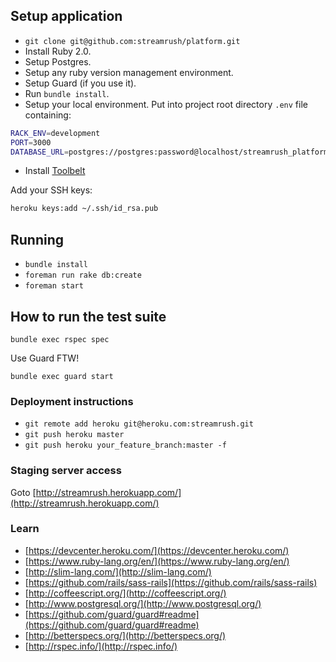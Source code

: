 ## Setup application

- `git clone git@github.com:streamrush/platform.git`
- Install Ruby 2.0.
- Setup Postgres.
- Setup any ruby version management environment.
- Setup Guard (if you use it).
- Run `bundle install`.
- Setup your local environment. Put into project root directory `.env` file containing:

```bash
RACK_ENV=development
PORT=3000
DATABASE_URL=postgres://postgres:password@localhost/streamrush_platform_development
```

- Install [Toolbelt](https://devcenter.heroku.com/)

Add your SSH keys:

```bash
heroku keys:add ~/.ssh/id_rsa.pub
```

## Running

- `bundle install`
- `foreman run rake db:create`
- `foreman start`

## How to run the test suite

`bundle exec rspec spec`

Use Guard FTW!

`bundle exec guard start`

### Deployment instructions

- `git remote add heroku git@heroku.com:streamrush.git`
- `git push heroku master`
- `git push heroku your_feature_branch:master -f`

### Staging server access

Goto [http://streamrush.herokuapp.com/](http://streamrush.herokuapp.com/)

### Learn

- [https://devcenter.heroku.com/](https://devcenter.heroku.com/)
- [https://www.ruby-lang.org/en/](https://www.ruby-lang.org/en/)
- [http://slim-lang.com/](http://slim-lang.com/)
- [https://github.com/rails/sass-rails](https://github.com/rails/sass-rails)
- [http://coffeescript.org/](http://coffeescript.org/)
- [http://www.postgresql.org/](http://www.postgresql.org/)
- [https://github.com/guard/guard#readme](https://github.com/guard/guard#readme)
- [http://betterspecs.org/](http://betterspecs.org/)
- [http://rspec.info/](http://rspec.info/)
